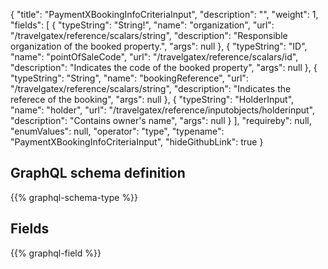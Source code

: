 {
  "title": "PaymentXBookingInfoCriteriaInput",
  "description": "",
  "weight": 1,
  "fields": [
    {
      "typeString": "String!",
      "name": "organization",
      "url": "/travelgatex/reference/scalars/string",
      "description": "Responsible organization of the booked property.",
      "args": null
    },
    {
      "typeString": "ID",
      "name": "pointOfSaleCode",
      "url": "/travelgatex/reference/scalars/id",
      "description": "Indicates the code of the booked property",
      "args": null
    },
    {
      "typeString": "String",
      "name": "bookingReference",
      "url": "/travelgatex/reference/scalars/string",
      "description": "Indicates the referece of the booking",
      "args": null
    },
    {
      "typeString": "HolderInput",
      "name": "holder",
      "url": "/travelgatex/reference/inputobjects/holderinput",
      "description": "Contains owner's name",
      "args": null
    }
  ],
  "requireby": null,
  "enumValues": null,
  "operator": "type",
  "typename": "PaymentXBookingInfoCriteriaInput",
  "hideGithubLink": true
}
## GraphQL schema definition

{{% graphql-schema-type %}}

## Fields

{{% graphql-field %}}
